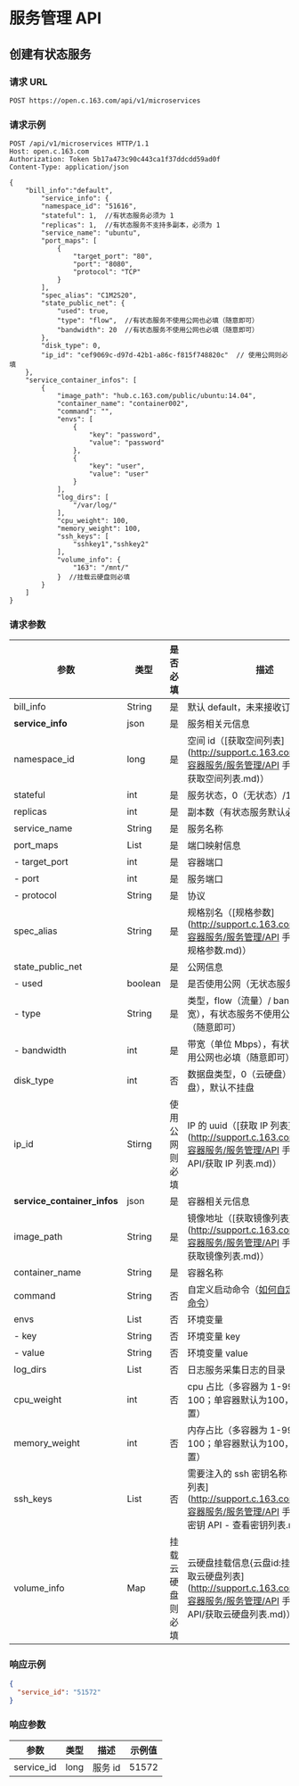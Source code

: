 # 服务管理 API

## 创建有状态服务

### 请求 URL

`POST https://open.c.163.com/api/v1/microservices`

### 请求示例

```http
POST /api/v1/microservices HTTP/1.1
Host: open.c.163.com
Authorization: Token 5b17a473c90c443ca1f37ddcdd59ad0f
Content-Type: application/json

{
    "bill_info":"default",
        "service_info": {
        "namespace_id": "51616",
        "stateful": 1,  //有状态服务必须为 1 
        "replicas": 1,  //有状态服务不支持多副本，必须为 1
        "service_name": "ubuntu",
        "port_maps": [
            {
                "target_port": "80",
                "port": "8080",
                "protocol": "TCP"
            }
        ],
        "spec_alias": "C1M2S20",
        "state_public_net": {
            "used": true,
            "type": "flow",  //有状态服务不使用公网也必填（随意即可）
            "bandwidth": 20  //有状态服务不使用公网也必填（随意即可）
        },
        "disk_type": 0,
        "ip_id": "cef9069c-d97d-42b1-a86c-f815f748820c"  // 使用公网则必填
    },
    "service_container_infos": [
        {
            "image_path": "hub.c.163.com/public/ubuntu:14.04",
            "container_name": "container002",
            "command": "",
            "envs": [
                {
                    "key": "password",
                    "value": "password"
                },
                {
                    "key": "user",
                    "value": "user"
                }
            ],
            "log_dirs": [
                "/var/log/"
            ],
            "cpu_weight": 100,
            "memory_weight": 100,
            "ssh_keys": [
                "sshkey1","sshkey2"
            ],
            "volume_info": {
                "163": "/mnt/"
            }  //挂载云硬盘则必填
        }
    ]
}
```

### 请求参数

|             参数            |   类型  |    是否必填    |                                                                      描述                                                                      |                示例值                |
|-----------------------------|---------|----------------|------------------------------------------------------------------------------------------------------------------------------------------------|--------------------------------------|
| bill_info                   | String  | 是             | 默认 default，未来接收订单号                                                                                                                   | default                              |
| **service_info**            | json    | 是             | 服务相关元信息                                                                                                                                 | 详见示例                             |
| namespace_id                | long    | 是             | 空间 id（[获取空间列表](http://support.c.163.com/md.html#!容器服务/服务管理/API 手册/服务 API/获取空间列表.md)）                                 | 51616                                |
| stateful                    | int     | 是             | 服务状态，0（无状态）/1（有状态）                                                                                                              | 1                                    |
| replicas                    | int     | 是             | 副本数（有状态服务默认必须为 1）                                                                                                               | 1                                    |
| service_name                | String  | 是             | 服务名称                                                                                                                                       | ubuntu                               |
| port_maps                   | List    | 是             | 端口映射信息                                                                                                                                   | 详见示例                             |
| - target_port               | int     | 是             | 容器端口                                                                                                                                       | 80                                   |
| - port                      | int     | 是             | 服务端口                                                                                                                                       | 8080                                 |
| - protocol                  | String  | 是             | 协议                                                                                                                                           | TCP                                  |
| spec_alias                  | String  | 是             | 规格别名（[规格参数](http://support.c.163.com/md.html#!容器服务/服务管理/API 手册/服务 API/规格参数.md)）                                      | C1M2S20                              |
| state_public_net            |         | 是             | 公网信息                                                                                                                                       | 详见示例                             |
| - used                      | boolean | 是             | 是否使用公网（无状态服务为 false）                                                                                                             | true                                 |
| - type                      | String  | 是             | 类型，flow（流量）/ bandwidth（带宽），有状态服务不使用公网也必填（随意即可）                                                                  | flow                                 |
| - bandwidth                 | int     | 是             | 带宽（单位 Mbps），有状态服务不使用公网也必填（随意即可）                                                                                      | 20                                   |
| disk_type                   | int     | 否             | 数据盘类型，0（云硬盘）/2（不挂盘），默认不挂盘                                                                                                | 0                                    |
| ip_id                       | Stirng  | 使用公网则必填 | IP 的 uuid（[获取 IP 列表](http://support.c.163.com/md.html#!容器服务/服务管理/API 手册/IP管理 API/获取 IP 列表.md)）                          | cef9069c-d97d-42b1-a86c-f815f748820c |
| **service_container_infos** | json    | 是             | 容器相关元信息                                                                                                                                 | 详见示例                             |
| image_path                  | String  | 是             | 镜像地址（[获取镜像列表](http://support.c.163.com/md.html#!容器服务/服务管理/API 手册/服务 API/获取镜像列表.md)）                              | hub.c.163.com/public/ubuntu:14.04    |
| container_name              | String  | 是             | 容器名称                                                                                                                                       | container002                         |
| command                     | String  | 否             | 自定义启动命令（[如何自定义服务启动命令](http://support.c.163.com/md.html#!容器服务/服务管理/使用指南/如何自定义服务启动命令.md)）             |                                      |
| envs                        | List    | 否             | 环境变量                                                                                                                                       |                                      |
| - key                       | String  | 否             | 环境变量 key                                                                                                                                   | password                             |
| - value                     | String  | 否             | 环境变量 value                                                                                                                                 | password                             |
| log_dirs                    | List    | 否             | 日志服务采集日志的目录                                                                                                                         | ["/var/log/"]                        |
| cpu_weight                  | int     | 否             | cpu 占比（多容器为 1-99，总和为100；单容器默认为100，可以不设置）                                                                              | 100                                  |
| memory_weight               | int     | 否             | 内存占比（多容器为 1-99，总和为100；单容器默认为100，可以不设置）                                                                              | 100                                  |
| ssh_keys                    | List    | 否             | 需要注入的 ssh 密钥名称（[获取密钥列表](http://support.c.163.com/md.html#!容器服务/服务管理/API 手册/密钥 API/密钥 API - 查看密钥列表.md)）    | ["sshkey1","sshkey2"]                |
| volume_info                 | Map     | 挂载云硬盘则必填         | 云硬盘挂载信息{云盘id:挂载路径}（[获取云硬盘列表](http://support.c.163.com/md.html#!容器服务/服务管理/API 手册/云硬盘 API/获取云硬盘列表.md)） | {"163": "/mnt/"}                     |


### 响应示例

```json
{
  "service_id": "51572"
}
```

### 响应参数

|    参数    | 类型 |   描述  | 示例值 |
|------------|------|---------|--------|
| service_id | long | 服务 id |  51572 |




